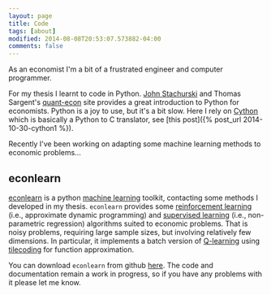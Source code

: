 ```yaml
---
layout: page
title: Code
tags: [about]
modified: 2014-08-08T20:53:07.573882-04:00
comments: false
---
```

As an economist I'm a bit of a frustrated engineer and computer programmer. 

For my thesis I learnt to code in Python. [John Stachurski](http://johnstachurski.net/) and Thomas Sargent's [quant-econ](http://quant-econ.net/) site provides a great introduction to Python for economists. Python is a joy to use, but it's a bit slow. Here I rely on [Cython](http://cython.org/) which is basically a Python to C translator, see [this post]({% post_url 2014-10-30-cython1 %}).

Recently I've been working on adapting some machine learning methods to economic problems...

econlearn
---------

[econlearn](https://github.com/nealbob/econlearn) is a python [machine learning](http://en.wikipedia.org/wiki/Machine_learning) toolkit, contacting some methods I developed in my thesis. `econlearn` provides some [reinforcement learning](http://en.wikipedia.org/wiki/Reinforcement_learning) (i.e., approximate dynamic programming) and [supervised learning](http://en.wikipedia.org/wiki/Supervised_learning) (i.e., non-parametric regression) algorithms suited to economic problems. That is noisy problems, requiring large sample sizes, but involving relatively few dimensions. In particular, it implements a batch version of [Q-learning](http://en.wikipedia.org/wiki/Q-learning) using [tilecoding](http://en.wikipedia.org/wiki/Cerebellar_Model_Articulation_Controller) for function approximation. 

You can download `econlearn` from github [here](https://github.com/nealbob/econlearn). The code and documentation remain a work in progress, so if you have any problems with it please let me know.
